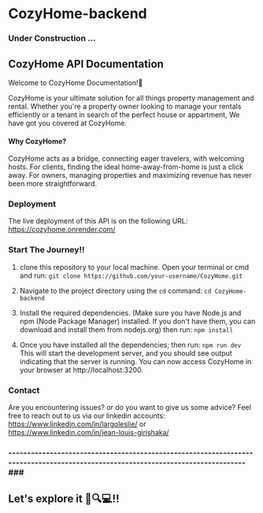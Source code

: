 # CozyHome-backend

### Under Construction ...
 
## CozyHome API Documentation
Welcome to CozyHome Documentation!🏡

CozyHome is your ultimate solution for all things property management and rental. 
Whether you're a property owner looking to manage your rentals efficiently or a tenant in search of the perfect house or appartment, 
We have got you covered at CozyHome.

#### Why CozyHome?
CozyHome acts as a bridge, connecting eager travelers, with welcoming hosts.
For clients, finding the ideal home-away-from-home is just a click away. 
For owners, managing properties and maximizing revenue has never been more straightforward.

### Deployment
The live deployment of this API is on the following URL: https://cozyhome.onrender.com/


### Start The Journey!!

1. clone this repository to your local machine.
       Open your terminal or cmd and run: 
       ```git clone https://github.com/your-username/CozyHome.git```

2. Navigate to the project directory using the `cd` command:
      ```cd CozyHome-backend```

3. Install the required dependencies. (Make sure you have Node.js and npm (Node Package Manager) installed. If you don't have them, you can download and install them from nodejs.org)
     then run:
      ```npm install```

4. Once you have installed all the dependencies; then run:
      ```npm run dev```
    This will start the development server, and you should see output indicating that the server is running. 
You can now access CozyHome in your browser at http://localhost:3200.

### Contact
Are you encountering issues? or do you want to give us some advice?
 Feel free to reach out to us via our linkedin accounts: 
  https://www.linkedin.com/in/largoleslie/ or https://www.linkedin.com/in/jean-louis-girishaka/
### --------------------------------------------------------------------------------------------------------------------------------###
## Let's explore it 🚀🔍💻!!

